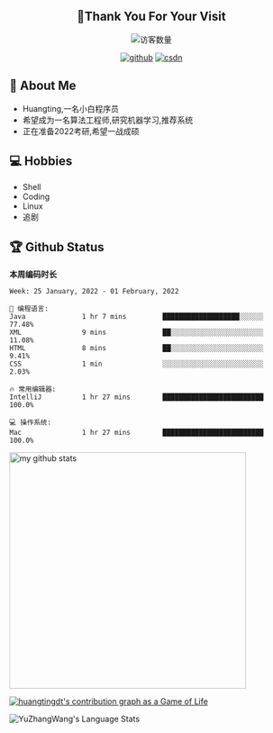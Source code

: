 <h2 align="center">👋Thank You For Your Visit</h2>
<div align="center">
<img src="https://profile-counter.glitch.me/Huangtingdt/count.svg" alt="访客数量">
</div>
  <p align="center">
    <a href="https://github.com/Huangtingdt/Huangtingdt"><img src="https://img.shields.io/badge/GitHub-ff79c6" alt="github"></a>
    <a href="https://blog.csdn.net/qq_43531216"><img src="https://img.shields.io/badge/CSDN-cf000e" alt="csdn"></a>
  </p>

## 🤵 About Me

  - Huangting,一名小白程序员
  - 希望成为一名算法工程师,研究机器学习,推荐系统
  - 正在准备2022考研,希望一战成硕

## 💻 Hobbies

  - Shell
  - Coding
  - Linux
  - 追剧

## 🏆 Github Status



  **本周编码时长**

  <!--START_SECTION:waka-->
```text
Week: 25 January, 2022 - 01 February, 2022

💬 编程语言: 
Java              1 hr 7 mins         ███████████████████░░░░░░   77.48% 
XML               9 mins              ██░░░░░░░░░░░░░░░░░░░░░░░   11.08% 
HTML              8 mins              ██░░░░░░░░░░░░░░░░░░░░░░░   9.41% 
CSS               1 min               ░░░░░░░░░░░░░░░░░░░░░░░░░   2.03%

🔥 常用编辑器: 
IntelliJ          1 hr 27 mins        █████████████████████████   100.0%

💻 操作系统: 
Mac               1 hr 27 mins        █████████████████████████   100.0%

```


<!--END_SECTION:waka-->

<p align="left">
<img src="https://github-readme-stats.vercel.app/api?username=huangtingdt&show_icons=true&theme=tokyonight" alt="my github stats" width="420"/>
</P>

  [![huangtingdt's contribution graph as a Game of Life](https://github4life.herokuapp.com/huangtingdt.gif)](https://github4life.herokuapp.com/huangtingdt)

![YuZhangWang's Language Stats](https://github-readme-stats.anuraghazra1.vercel.app/api/top-langs/?username=huangtingdt&show_icons=true)

